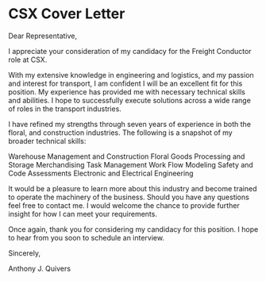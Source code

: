 # CSX Cover Letter

Dear Representative,

I appreciate your consideration of my candidacy for the Freight Conductor role at CSX.

With my extensive knowledge in engineering and logistics, and my passion and interest for transport, I am confident I will be an excellent fit for this position. My experience has provided me with necessary technical skills and abilities.  I hope to successfully execute solutions across a wide range of roles in the transport industries.  

I have refined my strengths through seven years of experience in both the floral, and construction industries.  The following is a snapshot of my broader technical skills:

Warehouse Management and Construction
Floral Goods Processing and Storage
Merchandising
Task Management 
Work Flow Modeling
Safety and Code Assessments
Electronic and Electrical Engineering 

It would be a pleasure to learn more about this industry and become trained to operate the machinery of the business. Should you have any questions feel free to contact me.  I would welcome the chance to provide further insight for how I can meet your requirements.

Once again, thank you for considering my candidacy for this position. I hope to hear from you soon to schedule an interview. 

Sincerely,

Anthony J. Quivers

